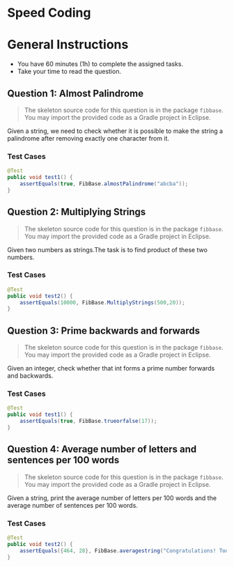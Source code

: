 
Speed Coding
=========

# General Instructions

+ You have 60 minutes (1h) to complete the assigned tasks.
+ Take your time to read the question.

## Question 1: Almost Palindrome

> The skeleton source code for this question is in the package `fibbase`. You may import the provided code as a Gradle project in Eclipse.

Given a string, we need to check whether it is possible to make the string a palindrome after removing exactly one character from it.

### Test Cases

```java
@Test
public void test1() {
	assertEquals(true, FibBase.almostPalindrome("abcba"));
}
```
## Question 2: Multiplying Strings

> The skeleton source code for this question is in the package `fibbase`. You may import the provided code as a Gradle project in Eclipse.

Given two numbers as strings.The task is to find product of these two numbers.

### Test Cases

```java
@Test
public void test2() {
	assertEquals(10000, FibBase.MultiplyStrings(500,20));
}
```
## Question 3: Prime backwards and forwards

> The skeleton source code for this question is in the package `fibbase`. You may import the provided code as a Gradle project in Eclipse.

Given an integer, check whether that int forms a prime number forwards and backwards.

### Test Cases

```java
@Test
public void test1() {
	assertEquals(true, FibBase.trueorfalse(17));
}
```
## Question 4: Average number of letters and sentences per 100 words

> The skeleton source code for this question is in the package `fibbase`. You may import the provided code as a Gradle project in Eclipse.

Given a string, print the average number of letters per 100 words and the average number of sentences per 100 words.

### Test Cases

```java
@Test
public void test2() {
	assertEquals({464, 28}, FibBase.averagestring("Congratulations! Today is your day. You're off to Great Places! You're off and away!"));
}
```
